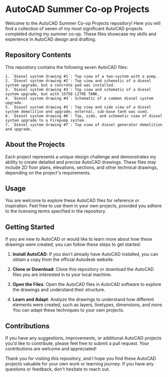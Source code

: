 # AutoCAD Summer Co-op Projects

Welcome to the AutoCAD Summer Co-op Projects repository! Here you will find a collection of seven of my most significant AutoCAD projects completed during my summer co-op. These files showcase my skills and experience in AutoCAD design and drafting.

## Repository Contents

This repository contains the following seven AutoCAD files:

    1. `Diesel system drawing #1`: Top view of a two-system with a pump. 
    2. `Diesel system drawing #2`: Top view and schematic of a diesel system upgrade, but a concrete pad was installed.
    3. `Diesel system drawing #3`: Top view and schematic of a diesel system upgrade, but with 15750 LITRE TANK.
    4. `Diesel system drawing #4`: Schematic of a common diesel system upgrade. 
    5. `Diesel system drawing #5`: Top view and side view of a diesel system demolition and upgrade; external, sub-base tank was used.
    6. `Diesel system drawing #6`: Top, side, and schematic view of diesel system upgrade to a Firepump system.
    7. `Diesel system drawing #7`: Top view of diesel generator demolition and upgrade.

## About the Projects

Each project represents a unique design challenge and demonstrates my ability to create detailed and precise AutoCAD drawings. These files may include 2D floor plans, elevations, sections, and other technical drawings, depending on the project's requirements.

## Usage

You are welcome to explore these AutoCAD files for reference or inspiration. Feel free to use them in your own projects, provided you adhere to the licensing terms specified in the repository.

## Getting Started

If you are new to AutoCAD or would like to learn more about how these drawings were created, you can follow these steps to get started:

  1. **Install AutoCAD**: If you don't already have AutoCAD installed, you can obtain a copy from the official Autodesk website.

  2. **Clone or Download**: Clone this repository or download the AutoCAD files you are interested in to your local machine.

  3. **Open the Files**: Open the AutoCAD files in AutoCAD software to explore the drawings and understand their structure.

  4. **Learn and Adapt**: Analyze the drawings to understand how different elements were created, such as layers, linetypes, dimensions, and more. You can adapt these techniques to your own projects.

## Contributions

If you have any suggestions, improvements, or additional AutoCAD projects you'd like to contribute, please feel free to submit a pull request. Your contributions are welcome and appreciated!


Thank you for visiting this repository, and I hope you find these AutoCAD projects valuable for your own work or learning journey. If you have any questions or feedback, don't hesitate to reach out.
